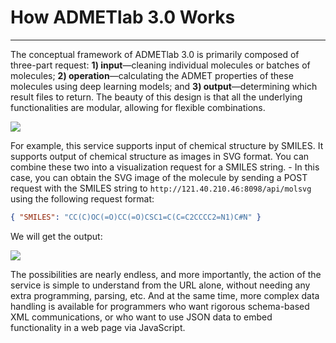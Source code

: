 # How ADMETlab 3.0 Works

---

The conceptual framework of ADMETlab 3.0 is primarily composed of three-part request: **1) input**—cleaning individual molecules or batches of molecules; **2) operation**—calculating the ADMET properties of these molecules using deep learning models; and **3) output**—determining which result files to return. The beauty of this design is that all the underlying functionalities are modular, allowing for flexible combinations.

![](../static/apis/img/dev-overview.png)

For example, this service supports input of chemical structure by SMILES. It supports output of chemical structure as images in SVG format. You can combine these two into a visualization request for a SMILES string. - In this case, you can obtain the SVG image of the molecule by sending a <span class="badge text-bg-primary">POST</span> request with the SMILES string to ```http://121.40.210.46:8098/api/molsvg``` using the following request format:

```json
{ "SMILES": "CC(C)OC(=O)CC(=O)CSC1=C(C=C2CCCC2=N1)C#N" }
```

We will get the output:

![](../static/apis/img/example.svg)

The possibilities are nearly endless, and more importantly, the action of the service is simple to understand from the URL alone, without needing any extra programming, parsing, etc. And at the same time, more complex data handling is available for programmers who want rigorous schema-based XML communications, or who want to use JSON data to embed functionality in a web page via JavaScript.

